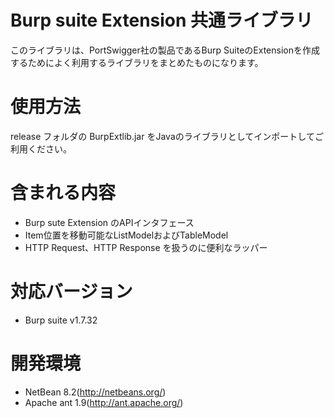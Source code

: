 Burp suite Extension 共通ライブラリ
=============
このライブラリは、PortSwigger社の製品であるBurp SuiteのExtensionを作成するためによく利用するライブラリをまとめたものになります。

# 使用方法

release フォルダの BurpExtlib.jar をJavaのライブラリとしてインポートしてご利用ください。

# 含まれる内容

* Burp sute Extension のAPIインタフェース
* Item位置を移動可能なListModelおよびTableModel
* HTTP Request、HTTP Response を扱うのに便利なラッパー

# 対応バージョン
* Burp suite v1.7.32

# 開発環境

* NetBean 8.2(http://netbeans.org/)
* Apache ant 1.9(http://ant.apache.org/)

